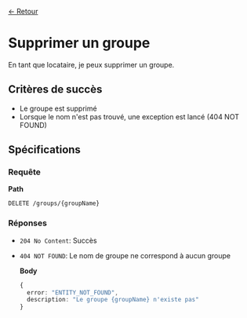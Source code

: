 [← Retour](../README.md)

# Supprimer un groupe

En tant que locataire, je peux supprimer un groupe.

## Critères de succès

- Le groupe est supprimé
- Lorsque le nom n'est pas trouvé, une exception est lancé (404 NOT FOUND)

## Spécifications

### Requête

**Path**

`DELETE /groups/{groupName}`

### Réponses

- `204 No Content`: Succès

- `404 NOT FOUND`: Le nom de groupe ne correspond à aucun groupe

  **Body**

  ```ts
  {
    error: "ENTITY_NOT_FOUND",
    description: "Le groupe {groupName} n'existe pas"
  }
  ```

